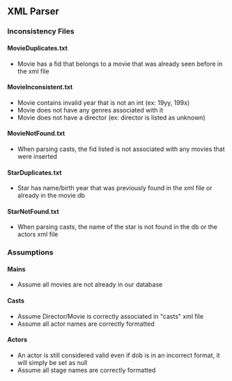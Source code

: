## XML Parser
### Inconsistency Files
#### MovieDuplicates.txt
- Movie has a fid that belongs to a movie that was already seen before in the xml file
#### MovieInconsistent.txt
- Movie contains invalid year that is not an int (ex: 19yy, 199x)
- Movie does not have any genres associated with it
- Movie does not have a director (ex: director is listed as unknown)
#### MovieNotFound.txt
- When parsing casts, the fid listed is not associated with any movies that were inserted
#### StarDuplicates.txt
- Star has name/birth year that was previously found in the xml file or already in the movie db
#### StarNotFound.txt
- When parsing casts, the name of the star is not found in the db or the actors xml file


### Assumptions
#### Mains
- Assume all movies are not already in our database
#### Casts
- Assume Director/Movie is correctly associated in "casts" xml file
- Assume all actor names are correctly formatted
#### Actors
- An actor is still considered valid even if dob is in an incorrect format, it will simply be set as null
- Assume all stage names are correctly formatted